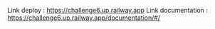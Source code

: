 Link deploy : https://challenge6.up.railway.app
Link documentation : https://challenge6.up.railway.app/documentation/#/

